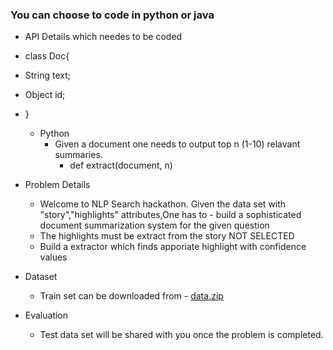 ### You can choose to code in python or java


- API Details which needes to be coded

- class Doc{
- String text;
-   Object id;
- }

  - Python
    - Given a document one needs to output top n (1-10) relavant summaries.
      - def extract(document, n) 

- Problem Details
  - Welcome to NLP Search hackathon. Given the data set with "story","highlights" attributes,One has to  - build a sophisticated document summarization system for the given question
  - The highlights must be extract from the story NOT SELECTED
  - Build a extractor which finds apporiate highlight with confidence values

- Dataset
    - Train set can be downloaded from - [data.zip](https://drive.google.com/uc?export=download&id=1iuj28xd581JXK_IoKHDPDpcuyVSwi0pd)
    
- Evaluation
    - Test data set will be shared with you once the problem is completed.
 


